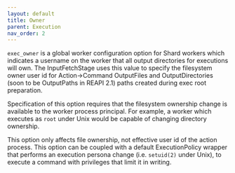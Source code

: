 ```yaml
---
layout: default
title: Owner
parent: Execution
nav_order: 2
---
```


`exec_owner` is a global worker configuration option for Shard workers which indicates a username on the worker that all output directories for executions will own. The InputFetchStage uses this value to specify the filesystem owner user id for Action->Command OutputFiles and OutputDirectories (soon to be OutputPaths in REAPI 2.1) paths created during exec root preparation.

Specification of this option requires that the filesystem ownership change is available to the worker process principal. For example, a worker which executes as `root` under Unix would be capable of changing directory ownership.

This option only affects file ownership, not effective user id of the action process. This option can be coupled with a default ExecutionPolicy wrapper that performs an execution persona change (i.e. `setuid(2)` under Unix), to execute a command with privileges that limit it in writing.